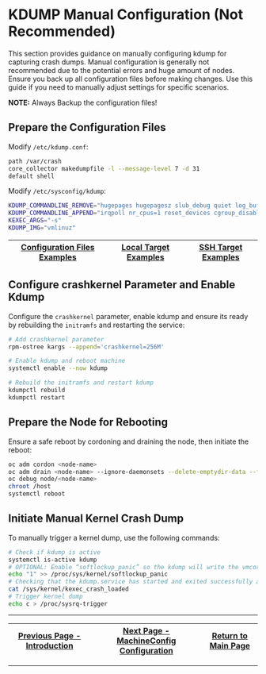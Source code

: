 # KDUMP Manual Configuration (Not Recommended)

This section provides guidance on manually configuring kdump for capturing crash dumps. Manual configuration is generally not recommended due to the potential errors and huge amount of nodes. Ensure you back up all configuration files before making changes. Use this guide if you need to manually adjust settings for specific scenarios.

**NOTE:** Always Backup the configuration files!

## Prepare the Configuration Files

Modify `/etc/kdump.conf`:

```bash
path /var/crash
core_collector makedumpfile -l --message-level 7 -d 31
default shell
```

Modify `/etc/sysconfig/kdump`:

```bash
KDUMP_COMMANDLINE_REMOVE="hugepages hugepagesz slub_debug quiet log_buf_len swiotlb"
KDUMP_COMMANDLINE_APPEND="irqpoll nr_cpus=1 reset_devices cgroup_disable=memory mce=off numa=off udev.children-max=2 panic=10 rootflags=nofail acpi_no_memhotplug transparent_hugepage=never nokaslr novmcoredd hest_disable rd.net.timeout.carrier=30"
KEXEC_ARGS="-s"
KDUMP_IMG="vmlinuz"
```

| [Configuration Files Examples](../examples/kdump-conf-files/) | [Local Target Examples](../examples/kdump-local-path/) | [SSH Target Examples](../examples/kdump-ssh-path/) |
|---------------------------------------------------------------|------------------------------------------------------|--------------------------------------------------|

## Configure crashkernel Parameter and Enable Kdump

Configure the `crashkernel` parameter, enable kdump and ensure its ready by rebuilding the `initramfs` and restarting the service:

```bash
# Add crashkernel parameter
rpm-ostree kargs --append='crashkernel=256M'

# Enable kdump and reboot machine
systemctl enable --now kdump

# Rebuild the initramfs and restart kdump
kdumpctl rebuild
kdumpctl restart
```

## Prepare the Node for Rebooting

Ensure a safe reboot by cordoning and draining the node, then initiate the reboot:

```bash
oc adm cordon <node-name>
oc adm drain <node-name> --ignore-daemonsets --delete-emptydir-data --force
oc debug node/<node-name>
chroot /host
systemctl reboot
```

## Initiate Manual Kernel Crash Dump

To manually trigger a kernel dump, use the following commands:

```bash
# Check if kdump is active
systemctl is-active kdump
# OPTIONAL: Enable “softlockup_panic” so the kdump will write the vmcore file before the system restarts in case of a crash 
echo "1" >> /proc/sys/kernel/softlockup_panic
# Checking that the kdump.service has started and exited successfully and prints 1
cat /sys/kernel/kexec_crash_loaded
# Trigger kernel dump
echo c > /proc/sysrq-trigger
```

---

| [Previous Page - Introduction](./KDUMP_INTRO_README.md) | [Next Page - MachineConfig Configuration](./KDUMP_MC_README.md) | [Return to Main Page](../README.md) |
|---------------------------------------------------------|-----------------------------------------------------------------|-------------------------------------|

---
